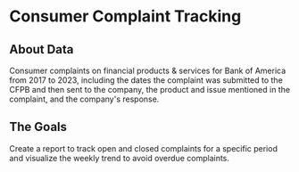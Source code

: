 # Consumer Complaint Tracking
## About Data
Consumer complaints on financial products & services for Bank of America from 2017 to 2023, including the dates the complaint was submitted to the CFPB and then sent to the company, the product and issue mentioned in the complaint, and the company's response.
## The Goals
Create a report to track open and closed complaints for a specific period and visualize the weekly trend to avoid overdue complaints.

